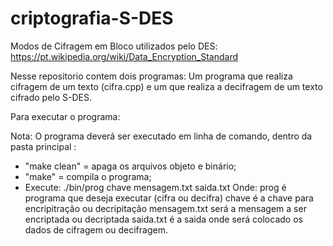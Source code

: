 # criptografia-S-DES
Modos de Cifragem em Bloco utilizados pelo DES: https://pt.wikipedia.org/wiki/Data_Encryption_Standard

Nesse repositorio contem dois programas: Um programa que realiza cifragem de um texto (cifra.cpp) e um que realiza a decifragem de um texto cifrado pelo S-DES.

Para executar o programa:

Nota: O programa deverá ser executado em linha de comando, dentro da pasta principal :

* "make clean" = apaga os arquivos objeto e binário;
* "make" = compila o programa;
* Execute: ./bin/prog chave mensagem.txt saida.txt
 Onde:
      prog é programa que deseja executar (cifra ou decifra)
      chave é a chave para encripitração ou decripitação
      mensagem.txt será a mensagem a ser encriptada ou decriptada
      saida.txt é a saida onde será colocado os dados de cifragem ou decifragem.
      

